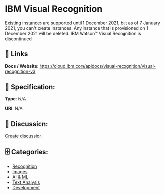 # IBM Visual Recognition


Existing instances are supported until 1 December 2021, but as of 7 January 2021, you can&#39;t create instances.  Any instance that is provisioned on 1 December 2021 will be deleted. IBM Watson&trade; Visual Recognition is discontinued

##  🔗 Links
**Docs / Website**: https://cloud.ibm.com/apidocs/visual-recognition/visual-recognition-v3

## 🧬 Specification:
**Type**: N/A

**URI**: N/A

## 💬 Discussion:
[Create discussion](https://github.com/apis-list/apis-list/discussions/new)

## 🗄️ Categories:
- [Recognition](https://github.com/apis-list/apis-list#recognition)
- [Images](https://github.com/apis-list/apis-list#images)
- [AI & ML](https://github.com/apis-list/apis-list#ai--ml)
- [Text Analysis](https://github.com/apis-list/apis-list#text-analysis)
- [Development](https://github.com/apis-list/apis-list#development)



